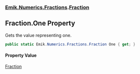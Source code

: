 ### [Emik.Numerics.Fractions](Emik.Numerics.Fractions.md 'Emik.Numerics.Fractions').[Fraction](Fraction.md 'Emik.Numerics.Fractions.Fraction')

## Fraction.One Property

Gets the value representing one.

```csharp
public static Emik.Numerics.Fractions.Fraction One { get; }
```

#### Property Value
[Fraction](Fraction.md 'Emik.Numerics.Fractions.Fraction')